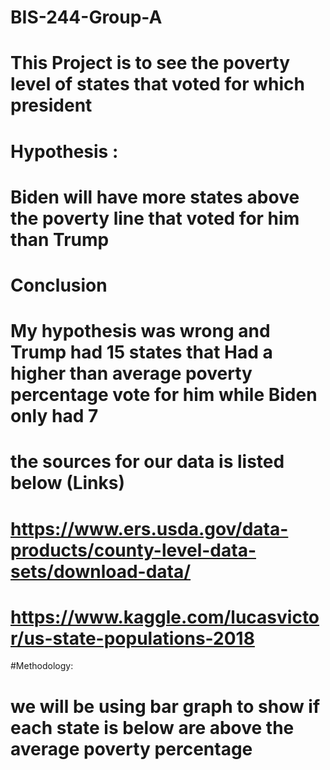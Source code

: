 # BIS-244-Group-A
# This Project is to see the poverty level of states that voted for which president
# Hypothesis :
# Biden will have more states above the poverty line that voted for him than Trump
# Conclusion
# My hypothesis was wrong and Trump had 15 states that Had a higher than average poverty percentage vote for him while Biden only had 7
# the sources for our data is listed below (Links)
#  https://www.ers.usda.gov/data-products/county-level-data-sets/download-data/
# https://www.kaggle.com/lucasvictor/us-state-populations-2018
#Methodology:
# we will be using bar graph to show if each state is below are above the average poverty percentage 